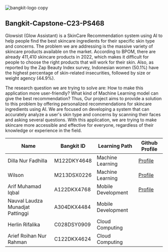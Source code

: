 ![bangkit-logo copy](https://github.com/antoniuswilson30/Bangkit-Capstone-C23-PS468/assets/127605116/969176ac-f6a2-426e-93bb-0eeb98704762)

## Bangkit-Capstone-C23-PS468
Glowsist (Glow Assistant) is a SkinCare Recommendation system using AI to help people find the best skincare ingredients for their specific skin type and concerns. The problem we are addressing is the massive variety of skincare products available on the market. According to BPOM, there are already 411,410 skincare products in 2022, which makes it difficult for people to choose the right products that will work for their skin. Also, as reported by the Zap Beauty Index survey, Indonesian women (50.1%) have the highest percentage of skin-related insecurities, followed by size or weight agency (44.9%). 

The research question we are trying to solve are: How to make this application more user-friendly? What kind of Machine Learning model can give the best recommendation?   Thus, Our project aims to provide a solution to this problem by offering personalized recommendations for skincare ingredients using AI. We are focused on developing a system that can accurately analyze a user's skin type and concerns by scanning their faces and asking several questions. With this application, we are trying to make skincare more accessible and effective for everyone, regardless of their knowledge or experience in the field.


| Name | Bangkit ID   |  Learning Path | Github Profile   |
| ------------ | ------------ | ------------ | ------------ |
| Dilla Nur Fadhilla  |  M122DKY4648 |  Machine Learning | [Profile](https://github.com/fadhilla28)  |
| Wilson  | M213DSX0226  |  Machine Learning | [Profile](https://github.com/antoniuswilson30) |
| Arif Muhamad Iqbal  | A122DKX4768  |  Mobile Development |  [Profile](https://github.com/ariefroihannurrahman) |
|  Nauval Laudza Munadjat Pattinggi | A304DKX4484  |  Mobile Development |   |
|  Herlin Rifalika | C028DSY0909  | Cloud Computing  |   |
|  Arief Roihan Nur Rahman |  C122DKX4624 | Cloud Computing  |   |

